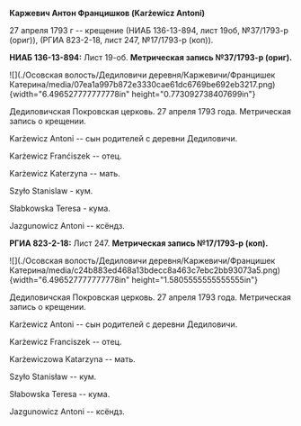 **Каржевич Антон Францишков (Karżewicz Antoni)**

27 апреля 1793 г -- крещение (НИАБ 136-13-894, лист 19об, №37/1793-р
(ориг)), (РГИА 823-2-18, лист 247, №17/1793-р (коп)).

**НИАБ 136-13-894:** Лист 19-об. **Метрическая запись №37/1793-р
(ориг).**

![](./Осовская волость/Дедиловичи деревня/Каржевичи/Францишек Катерина/media/07ea1a997b872e3330cae61dc6769be692eb3217.png){width="6.496527777777778in"
height="0.773092738407699in"}

Дедиловичская Покровская церковь. 27 апреля 1793 года. Метрическая
запись о крещении.

Karżewicz Antoni -- сын родителей с деревни Дедиловичи.

Karżewicz Franćiszek -- отец.

Karżewicz Katerzyna -- мать.

Szyło Stanislaw - кум.

Słabkowska Teresa - кума.

Jazgunowicz Antoni -- ксёндз.

**РГИА 823-2-18:** Лист 247. **Метрическая запись №17/1793-р (коп).**

![](./Осовская волость/Дедиловичи деревня/Каржевичи/Францишек Катерина/media/c24b883ed468a13bdecc8a463c7ebc2bb93073a5.png){width="6.496527777777778in"
height="1.5805555555555555in"}

Дедиловичская Покровская церковь. 27 апреля 1793 года. Метрическая
запись о крещении.

Karżewicz Antoni -- сын родителей с деревни Дедиловичи.

Karżewicz Franciszek -- отец.

Karżewiczowa Katarzyna -- мать.

Szyło Stanisław -- кум.

Słabowska Teresa -- кума.

Jazgunowicz Antoni -- ксёндз.

